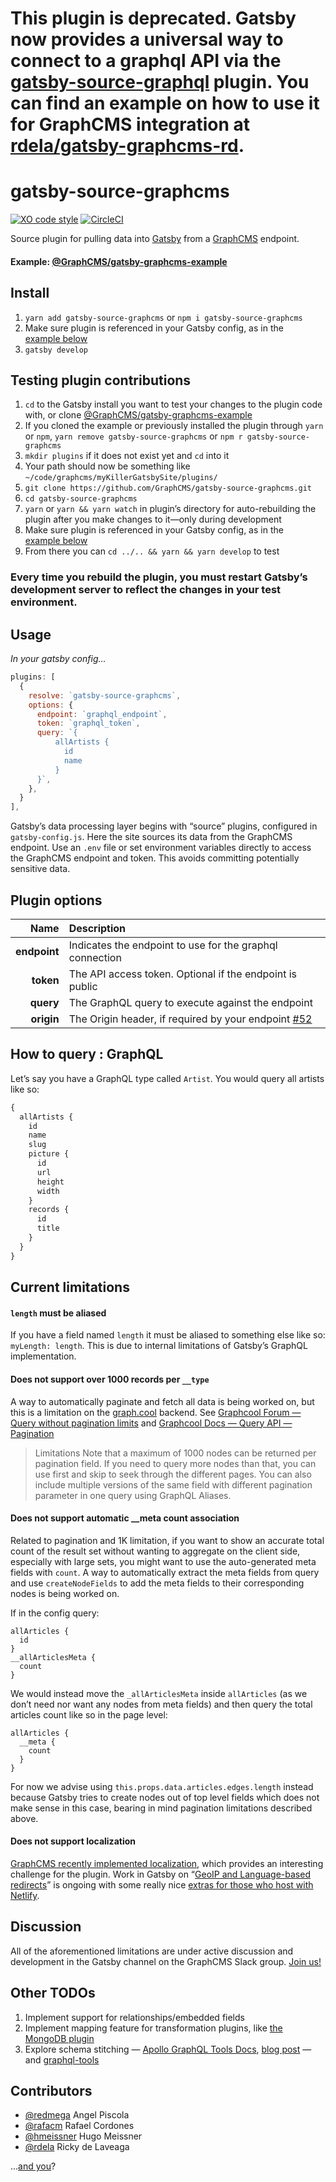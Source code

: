 # This plugin is deprecated. Gatsby now provides a universal way to connect to a graphql API via the [gatsby-source-graphql](https://www.gatsbyjs.org/packages/gatsby-source-graphql/) plugin. You can find an example on how to use it for GraphCMS integration at [rdela/gatsby-graphcms-rd](https://github.com/rdela/gatsby-graphcms-rd).

# gatsby-source-graphcms

[![XO code style](https://img.shields.io/badge/code_style-XO-5ed9c7.svg)](https://github.com/sindresorhus/xo) [![CircleCI](https://img.shields.io/circleci/project/github/GraphCMS/gatsby-source-graphcms.svg)](https://circleci.com/gh/GraphCMS/gatsby-source-graphcms)

Source plugin for pulling data into [Gatsby](https://github.com/gatsbyjs) from a [GraphCMS](https://graphcms.com) endpoint.

#### Example: [@GraphCMS/gatsby-graphcms-example](https://github.com/GraphCMS/gatsby-graphcms-example)

## Install

1. `yarn add gatsby-source-graphcms` or `npm i gatsby-source-graphcms`
1. Make sure plugin is referenced in your Gatsby config, as in the
   [example&nbsp;below](#usage)
1. `gatsby develop`

## Testing plugin contributions

1. `cd` to the Gatsby install you want to test your changes to the plugin code
   with, or clone [@GraphCMS/gatsby-graphcms-example](https://github.com/GraphCMS/gatsby-graphcms-example)
1. If you cloned the example or previously installed the plugin through `yarn`
   or `npm`, `yarn remove gatsby-source-graphcms` or `npm r
   gatsby-source-graphcms`
1. `mkdir plugins` if it does not exist yet and `cd` into it
1. Your path should now be something like
   `~/code/graphcms/myKillerGatsbySite/plugins/`
1. `git clone https://github.com/GraphCMS/gatsby-source-graphcms.git`
1. `cd gatsby-source-graphcms`
1. `yarn` or `yarn && yarn watch` in plugin’s directory for auto-rebuilding the
   plugin after you make changes to it—only during development
1. Make sure plugin is referenced in your Gatsby config, as in the
   [example&nbsp;below](#usage)
1. From there you can `cd ../.. && yarn && yarn develop` to test

### Every time you rebuild the plugin, you must restart Gatsby’s development server to reflect the changes in your test environment.

## Usage

_In your gatsby config..._

```javascript
plugins: [
  {
    resolve: `gatsby-source-graphcms`,
    options: {
      endpoint: `graphql_endpoint`,
      token: `graphql_token`,
      query: `{
          allArtists {
            id
            name
          }
      }`,
    },
  }
],
```

Gatsby’s data processing layer begins with “source” plugins, configured in `gatsby-config.js`. Here the site sources its data from the GraphCMS endpoint. Use an `.env` file or set environment variables directly to access the GraphCMS
endpoint and token. This avoids committing potentially sensitive data.

## Plugin options

| Name         | Description                                              |
| -----------: | :------------------------------------------------------- |
| **endpoint** | Indicates the endpoint to use for the graphql connection |
|    **token** | The API access token. Optional if the endpoint is public |
|    **query** | The GraphQL query to execute against the endpoint        |
|   **origin** | The Origin header, if required by your endpoint [#52](https://github.com/GraphCMS/gatsby-source-graphcms/pull/52)    |

## How to query : GraphQL

Let’s say you have a GraphQL type called `Artist`. You would query all artists
like so:

```graphql
{
  allArtists {
    id
    name
    slug
    picture {
      id
      url
      height
      width
    }
    records {
      id
      title
    }
  }
}
```

## Current limitations

#### `length` must be aliased

If you have a field named `length` it must be aliased to something else like so:
`myLength: length`. This is due to internal limitations of Gatsby’s GraphQL
implementation.

#### Does not support over 1000 records per `__type`

A way to automatically paginate and fetch all data is being worked on, but this is a limitation on the [graph.cool](https://www.graph.cool) backend. See [Graphcool Forum — Query without pagination limits](https://www.graph.cool/forum/t/query-without-pagination-limits/845) and [Graphcool Docs — Query API — Pagination](https://www.graph.cool/docs/reference/graphql-api/query-api-nia9nushae/#pagination)

> Limitations Note that a maximum of 1000 nodes can be returned per pagination
> field. If you need to query more nodes than that, you can use first and skip
> to seek through the different pages. You can also include multiple versions of
> the same field with different pagination parameter in one query using GraphQL
> Aliases.

#### Does not support automatic __meta count association

Related to pagination and 1K limitation, if you want to show an accurate total count of the result set without wanting to aggregate on the client side, especially with large sets, you might want to use the auto-generated meta fields with `count`. A way to automatically extract the meta fields from query and use `createNodeFields` to add the meta fields to their corresponding nodes is being worked on.

If in the config query:

```
allArticles {
  id
}
__allArticlesMeta {
  count
}
```

We would instead move the `_allArticlesMeta` inside `allArticles` (as we don’t need nor want any nodes from meta fields) and then query the total articles count like so in the page level:

```
allArticles {
  __meta {
    count
  }
}
```

For now we advise using `this.props.data.articles.edges.length` instead because Gatsby tries to create nodes out of top level fields which does not make sense in this case, bearing in mind pagination limitations described above.

#### Does not support localization

[GraphCMS recently implemented localization](https://graphcms.com/blog/introducing-content-localization), which provides an interesting challenge for the plugin. Work in Gatsby on “[GeoIP and Language-based redirects](https://github.com/gatsbyjs/gatsby/pull/2890)” is ongoing with some really nice [extras for those who host with Netlify](https://www.netlify.com/docs/redirects/#geoip-and-language-based-redirects).

## Discussion

All of the aforementioned limitations are under active discussion and development in the Gatsby channel on the GraphCMS Slack group. [Join us!](https://slack.graphcms.com/)

## Other TODOs

1. Implement support for relationships/embedded fields
1. Implement mapping feature for transformation plugins, like [the MongoDB plugin](https://www.gatsbyjs.org/packages/gatsby-source-mongodb/#mapping-mediatype-feature)
1. Explore schema stitching — [Apollo GraphQL Tools Docs](https://www.apollographql.com/docs/graphql-tools/schema-stitching.html), [blog post](https://dev-blog.apollodata.com/graphql-schema-stitching-8af23354ac37) — and [graphql-tools](https://github.com/apollographql/graphql-tools)

## Contributors

* [@redmega](https://github.com/redmega) Angel Piscola
* [@rafacm](https://github.com/rafacm) Rafael Cordones
* [@hmeissner](https://github.com/hmeissner) Hugo Meissner
* [@rdela](https://github.com/rdela) Ricky de Laveaga

…[and you](https://github.com/GraphCMS/gatsby-source-graphcms/issues)?
